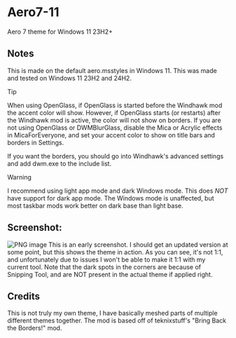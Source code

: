 # Aero7-11
Aero 7 theme for Windows 11 23H2+

## Notes
This is made on the default aero.msstyles in Windows 11. This was made and tested on Windows 11 23H2 and 24H2.
>[!TIP]
>When using OpenGlass, if OpenGlass is started before the Windhawk mod the accent color will show. However, if OpenGlass starts (or restarts) after the Windhawk mod is active, the color will not show on borders.
>If you are not using OpenGlass or DWMBlurGlass, disable the Mica or Acrylic effects in MicaForEveryone, and set your accent color to show on title bars and borders in Settings.

If you want the borders, you should go into Windhawk's advanced settings and add dwm.exe to the include list.

>[!WARNING]
>I recommend using light app mode and dark Windows mode. This does *NOT* have support for dark app mode. The Windows mode is unaffected, but most taskbar mods work better on dark base than light base.

## Screenshot:
![PNG image](https://github.com/user-attachments/assets/8b92d79d-761a-4fd7-baff-46d5ee6d43a9)
This is an early screenshot. I should get an updated version at some point, but this shows the theme in action. As you can see, it's not 1:1, and unfortunately due to issues I won't be able to make it 1:1 with my current tool. Note that the dark spots in the corners are because of Snipping Tool, and are NOT present in the actual theme if applied right.

## Credits
This is not truly my own theme, I have basically meshed parts of multiple different themes together. The mod is based off of teknixstuff's "Bring Back the Borders!" mod.
